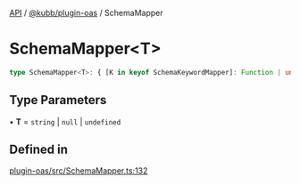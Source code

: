 [API](../../../packages.md) / [@kubb/plugin-oas](../index.md) / SchemaMapper

# SchemaMapper\<T\>

```ts
type SchemaMapper<T>: { [K in keyof SchemaKeywordMapper]: Function | undefined };
```

## Type Parameters

• **T** = `string` \| `null` \| `undefined`

## Defined in

[plugin-oas/src/SchemaMapper.ts:132](https://github.com/kubb-project/kubb/blob/dcebbafbee668a7722775212bce85eec29e39573/packages/plugin-oas/src/SchemaMapper.ts#L132)
